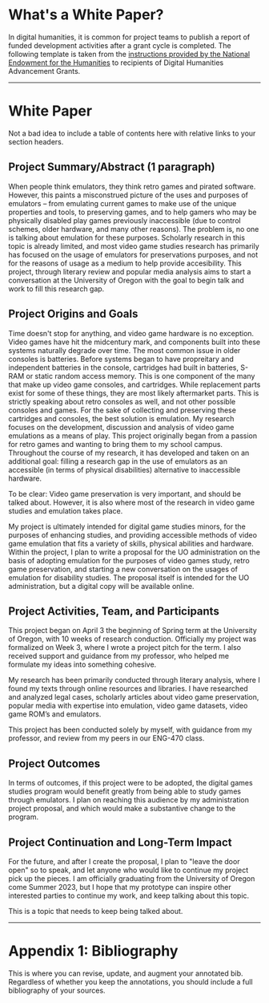 # What's a White Paper?

In digital humanities, it is common for project teams to publish a report of funded development activities after a grant cycle is completed. The following template is taken from the [instructions provided by the National Endowment for the Humanities](https://www.neh.gov/how-write-successful-white-paper-tips-odh) to recipients of Digital Humanities Advancement Grants.

---

# White Paper 

Not a bad idea to include a table of contents here with relative links to your section headers.

## Project Summary/Abstract (1 paragraph) 

When people think emulators, they think retro games and pirated software. However, this paints a misconstrued picture of the uses and purposes of emulators – from emulating current games to make use of the unique properties and tools, to preserving games, and to help gamers who may be physically disabled play games previously inaccessible (due to control schemes, older hardware, and many other reasons). The problem is, no one is talking about emulation for these purposes. Scholarly research in this topic is already limited, and most video game studies research has primarily has focused on the usage of emulators for preservations purposes, and not for the reasons of usage as a medium to help provide accesibility. This project, through literary review and popular media analysis aims to start a conversation at the University of Oregon with the goal to begin talk and work to fill this research gap. 

## Project Origins and Goals

Time doesn't stop for anything, and video game hardware is no exception. Video games have hit the midcentury mark, and components built into these systems naturally degrade over time. The most common issue in older consoles is batteries. Before systems began to have propreitary and independent batteries in the console, cartridges had built in batteries, S-RAM or static random access memory. This is one component of the many that make up video game consoles, and cartridges. While replacement parts exist for some of these things, they are most likely aftermarket parts. This is strictly speaking about retro consoles as well, and not other possible consoles and games. For the sake of collecting and preserving these cartridges and consoles, the best solution is emulation. My research focuses on the development, discussion and analysis of video game emulations as a means of play. This project originally began from a passion for retro games and wanting to bring them to my school campus. Throughout the course of my research, it has developed and taken on an additional goal: filling a research gap in the use of emulators as an accessible (in terms of physical disabilities) alternative to inaccessible hardware. 

To be clear: Video game preservation is very important, and should be talked about. However, it is also where most of the research in video game studies and emulation takes place. 

My project is ultimately intended for digital game studies minors, for the purposes of enhancing studies, and providing accessible methods of video game emulation that fits a variety of skills, physical abilities and hardware. Within the project, I plan to write a proposal for the UO administration on the basis of adopting emulation for the purposes of video games study, retro game preservation, and starting a new conversation on the usages of emulation for disability studies. The proposal itself is intended for the UO administration, but a digital copy will be available online. 

## Project Activities, Team, and Participants

This project began on April 3 the beginning of Spring term at the University of Oregon, with 10 weeks of research conduction. Officially my project was formalized on Week 3, where I wrote a project pitch for the term. I also received support and guidance from my professor, who helped me formulate my ideas into something cohesive. 

My research has been primarily conducted through literary analysis, where I found my texts through online resources and libraries. I have researched and analyzed legal cases, scholarly articles about video game preservation, popular media with expertise into emulation, video game datasets, video game ROM’s and emulators. 

This project has been conducted solely by myself, with guidance from my professor, and review from my peers in our ENG-470 class. 

## Project Outcomes

In terms of outcomes, if this project were to be adopted, the digital games studies program would benefit greatly from being able to study games through emulators. I plan on reaching this audience by my administration project proposal, and which would make a substantive change to the program.

## Project Continuation and Long-Term Impact

For the future, and after I create the proposal, I plan to "leave the door open" so to speak, and let anyone who would like to continue my project pick up the pieces. I am officially graduating from the University of Oregon come Summer 2023, but I hope that my prototype can inspire other interested parties to continue my work, and keep talking about this topic.

This is a topic that needs to keep being talked about. 


---

# Appendix 1: Bibliography

This is where you can revise, update, and augment your annotated bib. Regardless of whether you keep the annotations, you should include a full bibliography of your sources. 



